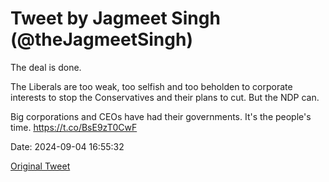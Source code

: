 # Tweet by Jagmeet Singh (@theJagmeetSingh)

The deal is done.  

The Liberals are too weak, too selfish and too beholden to corporate interests to stop the Conservatives and their plans to cut. But the NDP can.  

Big corporations and CEOs have had their governments. It's the people's time. https://t.co/BsE9zT0CwF

Date: 2024-09-04 16:55:32

[Original Tweet](https://x.com/theJagmeetSingh/status/1831375557507850740)
